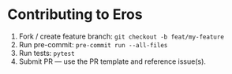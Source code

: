 # Contributing to Eros

1. Fork / create feature branch: `git checkout -b feat/my-feature`
2. Run pre-commit: `pre-commit run --all-files`
3. Run tests: `pytest`
4. Submit PR — use the PR template and reference issue(s).

